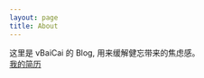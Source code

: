 ```yaml
---
layout: page
title: About
---
```


<p class="message">
   这里是 vBaiCai 的 Blog, 用来缓解健忘带来的焦虑感。
   <br>
   <a href="https://github.com/vBaiCai/resume/blob/master/main.pdf">我的简历</a>
</p>

